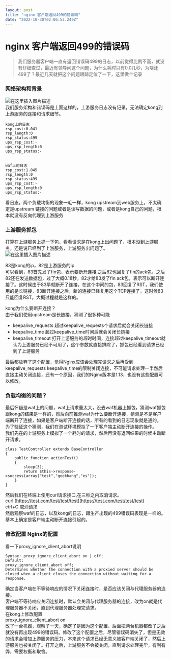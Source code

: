 ```yaml
---
layout: post
title: "nginx 客户端返回499的错误码"
date: "2022-10-30T02:06:52.249Z"
---
```

nginx 客户端返回499的错误码
==================

> 我们服务器客户端一直有返回错误码499的日志，以前觉得比例不高，就没有仔细查过，最近有领导问这个问题，为什么耗时只有0.0几秒，为啥还499了？最近几天就把这个问题跟踪定位了一下，这里做个记录

### 网络架构和背景

![在这里插入图片描述](https://img-blog.csdnimg.cn/59d1a2b9a7aa4296bf7d894b1023667d.png#pic_center)  
我们服务架构和错误码是上面这样的，上游服务日志没有记录，无法确定kong到上游服务的连接和请求细节。

    kong上的日志
    rsp_cost:0.041
    rsp_length:0
    rsp_status:499
    ups_rsp_cost:-
    ups_rsp_length:0
    ups_rsp_status:-
    

    waf上的日志
    rsp_cost:1.045
    rsp_length:0
    rsp_status:499
    ups_rsp_cost:-
    ups_rsp_length:0
    ups_rsp_status:-
    

看日志，两个负载均衡的现象一毛一样，kong upstream到web服务上，不太确定是upstream 链接的问题或者是读写数据的问题，或者是kong自己的问题，根本就没有反向代理到上游服务

### 上游服务抓包

打算在上游服务上抓一下包，看看请求是在kong上出问题了，根本没到上游服务，还是说已经到了上游服务，上游服务出问题了。  
![在这里插入图片描述](https://img-blog.csdnimg.cn/ed3167c04bb64dfa84ae2218d9134310.png#pic_center)

83是kong的ip，82是上游服务的ip  
可以看到，83首先发了fin包，表示要断开连接,之后82也回复了fin的ack包，之后82还在发送数据包，过了大概0.18秒，82才给83发了fin ack包，表示可以断开连接了。这时候由于83早就断开了连接，在这个中间的包，83回复了RST，我们使用的是长链接，83断开连接之后，新的连接已经复用这个TCP连接了，这时候83只能回复RST。大概过程就是这样的。

kong为什么要断开连接？  
由于我们使用upstream是长链接，猜测了很多种可能

*   keepalive\_requests 超过keepalive\_requests个请求后就会关闭长链接
*   keepalive\_time 超过keepalive\_time时间后就会关闭长链接
*   keepalive\_timeout 打开上游服务的超时时间，连接超过keepalive\_timeout就认为上游服务已经不可用了，这个参数就直接排除了，抓包已经看到请求已经到了上游服务

最后都放弃了这个配置，觉得Nginx应该会处理完请求之后再受到keepalive\_requests keepalive\_time的限制关闭连接，不可能请求处理一半然后直接主动关闭连接，还有一个原因，我们的Nginx版本是1.13，也没有这些配置可以修改。

### 负载均衡的问题？

最后怀疑是waf上的问题，waf上请求量太大，没去waf机器上抓包，猜测waf抓包跟kong的结果是一样的，然后向前推测waf为什么要断开连接，猜测是不是客户端断开了连接，如果是客户端断开连接的话，所有的看到的日志现象就是通的。  
为了验证这个猜测，我们在测试环境模拟了一下客户端主动断开连接的操作。  
我们先在的上游服务上模拟了一个耗时的请求，然后再没有返回结果的时候主动断开请求。

    class TestController extends BaseController
    {
        public function actionTest()
        {
            sleep(3);
            return $this->response->success(array("test","geekbang","es"));
        }
    }
    

然后我们在终端上使用curl请求接口,在三秒之内取消请求。  
curl [https://test.com/test/test/test](https://test.com/test/test/test)  
ctrl+C 取消请求  
然后观察waf的日志，以及kong的日志，跟生产出现的499错误码表现是一样的。  
基本上确定是客户端主动断开连接引起的。

### 修改配置 Nginx的配置

看一下proxy\_ignore\_client\_abort说明

    Syntax:	proxy_ignore_client_abort on | off;
    Default:	
    proxy_ignore_client_abort off;
    Determines whether the connection with a proxied server should be closed when a client closes the connection without waiting for a response.
    

确定当客户端在不等待响应的情况下关闭连接时，是否应该关闭与代理服务器的连接。  
客户端不等待响应关闭连接时，默认会关闭与代理服务器的连接，改为on就是代理服务器不关闭，直到代理服务器处理完请求。  
在kong上修改配置  
proxy\_ignore\_client\_abort on  
改了一台机器，观察了一天，确定了是因为这个配置，后面把两台机器都改了之后就没有再出现499的错误码。修改了这个配置之后，尽管错误码消失了，但是无效的请求会增加上游服务的压力，本来这个请求已经无意义被客户端关闭了，然后上游服务也被关闭了。打开之后，上游服务不会被关闭，直到请求处理完毕，有利有弊，需要权衡和取舍。